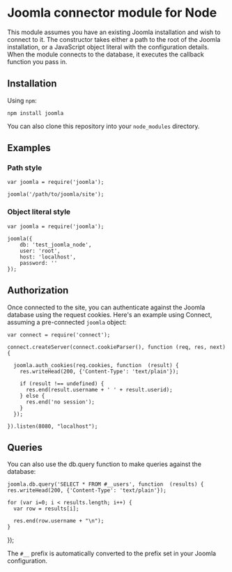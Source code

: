 # Joomla connector module for Node

This module assumes you have an existing Joomla installation and wish to connect to it. The constructor takes either a path to the root of the Joomla installation, or a JavaScript object literal with the configuration details. When the module connects to the database, it executes the callback function you pass in.

## Installation

Using `npm`:

	npm install joomla

You can also clone this repository into your `node_modules` directory.

## Examples

### Path style

	var joomla = require('joomla');

	joomla('/path/to/joomla/site');


### Object literal style

	var joomla = require('joomla');

	joomla({
		db: 'test_joomla_node',
		user: 'root',
		host: 'localhost',
		password: ''
	});

## Authorization

Once connected to the site, you can authenticate against the Joomla database using the request cookies. Here's an example using Connect, assuming a pre-connected `joomla` object:

	var connect = require('connect');

	connect.createServer(connect.cookieParser(), function (req, res, next) {

	  joomla.auth_cookies(req.cookies, function  (result) {
	    res.writeHead(200, {'Content-Type': 'text/plain'});

	    if (result !== undefined) {
	      res.end(result.username + ' ' + result.userid);
	    } else {
	      res.end('no session');
	    }
	  });

	}).listen(8080, "localhost");

## Queries

You can also use the db.query function to make queries against the database:

	joomla.db.query('SELECT * FROM #__users', function  (results) {
    res.writeHead(200, {'Content-Type': 'text/plain'});

    for (var i=0; i < results.length; i++) {
      var row = results[i];

      res.end(row.username + "\n");
    }

  });

The `#__` prefix is automatically converted to the prefix set in your Joomla configuration.
